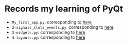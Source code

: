 # Records my learning of PyQt


- `My_first_app.py`: corresponding to [here](https://www.pythonguis.com/tutorials/creating-your-first-pyqt-window/)
- `2-signals_slots_events.py`: corresponding to [here](https://www.pythonguis.com/tutorials/pyqt-signals-slots-events/)
- `3-widgets.py`: corresponding to [here](https://www.pythonguis.com/tutorials/pyqt-basic-widgets/)
- `4-layouts.py`: corresponding to [here](https://www.pythonguis.com/tutorials/pyqt-signals-slots-events/)